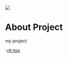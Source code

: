<img src="http://rtl-top.ir/img/logo.png">

# About Project

my project

-[rtl-top](http://rtl-top.ir)